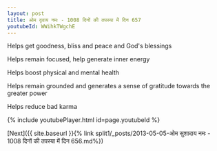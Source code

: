 ```yaml
---
layout: post
title: ओम दृवाय नमः - 1008 दिनों की तपस्या में दिन 657
youtubeId: WWihkTWgchE
---
```

 
 
Helps get goodness, bliss and peace and God's blessings
 
Helps remain focused, help generate inner energy 
 
Helps boost physical and mental health 
 
Helps remain grounded and generates a sense of gratitude towards the greater power 
 
Helps reduce bad karma
 
 
 
 


{% include youtubePlayer.html id=page.youtubeId %}
 
[Next]({{ site.baseurl }}{% link  split1/_posts/2013-05-05-ओम सुशादाय नमः - 1008 दिनों की तपस्या में दिन 656.md%})
 
